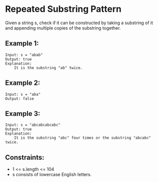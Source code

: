 # Repeated Substring Pattern

Given a string s, check if it can be constructed by taking a substring of it  
and appending multiple copies of the substring together.

 

## Example 1:

    Input: s = "abab"
    Output: true
    Explanation: 
        It is the substring "ab" twice.

## Example 2:

    Input: s = "aba"
    Output: false
    
## Example 3:

    Input: s = "abcabcabcabc"
    Output: true
    Explanation: 
        It is the substring "abc" four times or the substring "abcabc" twice.

 

## Constraints:

* 1 <= s.length <= 104
* s consists of lowercase English letters.

